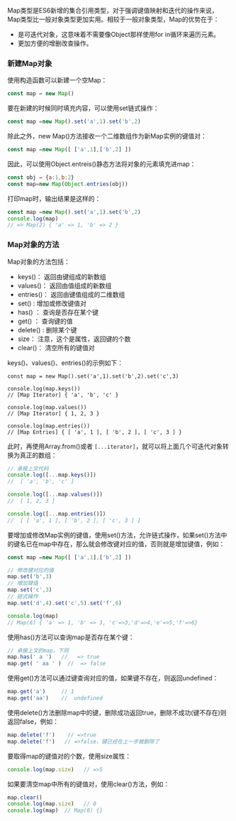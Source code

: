 

Map类型是ES6新增的集合引用类型，对于强调键值映射和迭代的操作来说，Map类型比一般对象类型更加实用。相较于一般对象类型，Map的优势在于：
- 是可迭代对象，这意味着不需要像Object那样使用for in循环来遍历元素。
- 更加方便的增删改查操作。

###   新建Map对象

使用构造函数可以新建一个空Map：

```js
const map = new Map()
```

要在新建的时候同时填充内容，可以使用set链式操作：

```js
const map =new Map().set('a',1).set('b',2)
```

除此之外，new Map()方法接收一个二维数组作为新Map实例的键值对：

```js
const map =new Map([ ['a',1],['b',2] ])
```

因此，可以使用Object.entreis()静态方法将对象的元素填充进map：

```js
const obj = {a:1,b:2}
const map=new Map(Object.entries(obj))   
```
 
打印map时，输出结果是这样的：

```js
const map =new Map().set('a',1).set('b',2)
console.log(map)
// => Map(2) { 'a' => 1, 'b' => 2 }
```

###   Map对象的方法

Map对象的方法包括：
-  keys()： 返回由键组成的新数组
-  values()： 返回由值组成的新数组
-  entries()： 返回由键值组成的二维数组
-  set() : 增加或修改键值对
-  has() ： 查询是否存在某个键
-  get() ： 查询键的值
-  delete() : 删除某个键
- size： 注意，这个是属性，返回键的个数
-  clear()： 清空所有的键值对

keys()、values()、entries()的示例如下：

```
const map = new Map().set('a',1).set('b',2).set('c',3)

console.log(map.keys())  
// [Map Iterator] { 'a', 'b', 'c' }

console.log(map.values())
// [Map Iterator] { 1, 2, 3 }

console.log(map.entries())
// [Map Entries] { [ 'a', 1 ], [ 'b', 2 ], [ 'c', 3 ] }
```

此时，再使用Array.from()或者 ` [...iterator] `，就可以将上面几个可迭代对象转换为真正的数组：

```js
// 承接上文代码
console.log([...map.keys()])
//  [ 'a', 'b', 'c' ]

console.log([...map.values()]) 
//  [ 1, 2, 3 ]

console.log([...map.entries()]) 
//  [ [ 'a', 1 ], [ 'b', 2 ], [ 'c', 3 ] ]
```


要增加或修改Map实例的键值，使用set()方法，允许链式操作，如果set()方法中的键名已在map中存在，那么就会修改键对应的值，否则就是增加键值，例如：

```js
const map =new Map([ ['a',1],['b',2] ])

// 修改键对应的值
map.set('b',3)  
// 增加键值
map.set('c',3)   
// 链式操作
map.set('d',4).set('c',5).set('f',6)  

console.log(map)
// Map(6) { 'a' => 1, 'b' => 3, 'c'=>3,'d'=>4,'e'=>5,'f'=>6}
```

使用has()方法可以查询map是否存在某个键：

```js
// 承接上文的map，下同
map.has(' a ')   //   => true
map.get( ' aa ' )  //  => false
```

使用get()方法可以通过键查询对应的值，如果键不存在，则返回undefined：

```js
map.get('a')     // 1
map.get('aa')    //  undefined
```

使用delete()方法删除map中的键，删除成功返回true，删除不成功(键不存在)则返回false，例如：

```js
map.delete('f')    // =>true
map.delete('f')   // =>false，键已经在上一步被删除了
```

要取得map的键值对的个数，使用size属性：

```js
console.log(map.size)   // =>5
```

如果要清空map中所有的键值对，使用clear()方法，例如：

```js
map.clear()
console.log(map.size)   // 0
console.log(map)  // Map(0) {}
```
